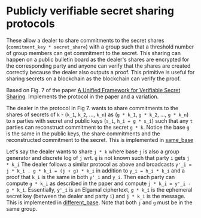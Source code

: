 # Publicly verifiable secret sharing protocols

These allow a dealer to share commitments to the secret shares (`commitment_key * secret_share`) with a group such that a threshold number of group
members can get commitment to the secret. This sharing can happen on a public bulletin board as the dealer's
shares are encrypted for the corresponding party and anyone can verify that the shares are created correctly because the dealer
also outputs a proof. This primitive is useful for sharing secrets on a blockchain as the blockchain can verify the proof.

Based on Fig. 7 of the paper [A Unified Framework for Verifiable Secret Sharing](https://eprint.iacr.org/2023/1669).
Implements the protocol in the paper and a variation.

The dealer in the protocol in Fig 7. wants to share commitments to the shares of secrets of `k` - (`k_1`, `k_2`, ..., `k_n`) as (`g * k_1`, `g * k_2`, ..., `g * k_n`)
to `n` parties with secret and public keys (`s_i`, `h_i = g * s_i`) such that any `t` parties can reconstruct commitment to the secret `g * k`.
Notice the base `g` is the same in the public keys, the share commitments and the reconstructed commitment to the secret. This is implemented in [same_base](./same_base.rs)

Let's say the dealer wants to share `j * k` where base `j` is also a group generator and discrete log of `j` wrt. `g` is not known
such that party `i` gets `j * k_i`
The dealer follows a similar protocol as above and broadcasts `y'_i = j * k_i . g * k_i = (j + g) * k_i` in addition
to `y_i = h_i * k_i` and a proof that `k_i` is the same in both `y'_i` and `y_i`. Then each party can
compute `g * k_i` as described in the paper and compute `j * k_i = y'_i - g * k_i`. Essentially, `y'_i` is
an Elgamal ciphertext, `g * k_i` is the ephemeral secret key (between the dealer and party `i`) and
`j * k_i` is the message. This is implemented in [different_base](./different_base.rs). Note that both `j` and `g` must be in the same group.

